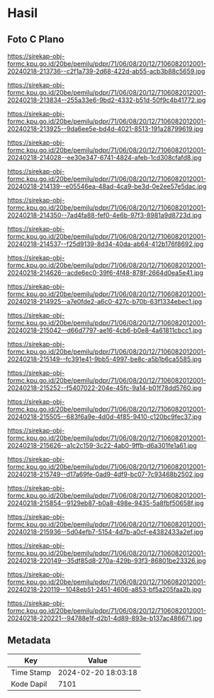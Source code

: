 # Hasil

## Foto C Plano

https://sirekap-obj-formc.kpu.go.id/20be/pemilu/pdpr/71/06/08/20/12/7106082012001-20240218-213736--c2f1a739-2d68-422d-ab55-acb3b88c5659.jpg

https://sirekap-obj-formc.kpu.go.id/20be/pemilu/pdpr/71/06/08/20/12/7106082012001-20240218-213834--255a33e6-9bd2-4332-b51d-50f9c4b41772.jpg

https://sirekap-obj-formc.kpu.go.id/20be/pemilu/pdpr/71/06/08/20/12/7106082012001-20240218-213925--9da6ee5e-bd4d-4021-8513-191a28799619.jpg

https://sirekap-obj-formc.kpu.go.id/20be/pemilu/pdpr/71/06/08/20/12/7106082012001-20240218-214028--ee30e347-6741-4824-afeb-1cd308cfafd8.jpg

https://sirekap-obj-formc.kpu.go.id/20be/pemilu/pdpr/71/06/08/20/12/7106082012001-20240218-214139--e05546ea-48ad-4ca9-be3d-0e2ee57e5dac.jpg

https://sirekap-obj-formc.kpu.go.id/20be/pemilu/pdpr/71/06/08/20/12/7106082012001-20240218-214350--7ad4fa88-fef0-4e6b-97f3-8981a9d8723d.jpg

https://sirekap-obj-formc.kpu.go.id/20be/pemilu/pdpr/71/06/08/20/12/7106082012001-20240218-214537--f25d9139-8d34-40da-ab64-412b176f8692.jpg

https://sirekap-obj-formc.kpu.go.id/20be/pemilu/pdpr/71/06/08/20/12/7106082012001-20240218-214626--acde6ec0-39f6-4f48-878f-2664d0ea5e41.jpg

https://sirekap-obj-formc.kpu.go.id/20be/pemilu/pdpr/71/06/08/20/12/7106082012001-20240218-214925--a7e0fde2-a6c0-427c-b70b-63f1334ebec1.jpg

https://sirekap-obj-formc.kpu.go.id/20be/pemilu/pdpr/71/06/08/20/12/7106082012001-20240218-215042--d66d7797-ae16-4cb6-b0e8-4a61811cbcc1.jpg

https://sirekap-obj-formc.kpu.go.id/20be/pemilu/pdpr/71/06/08/20/12/7106082012001-20240218-215149--fc391e41-9bb5-4997-be8c-a5b1b6ca5585.jpg

https://sirekap-obj-formc.kpu.go.id/20be/pemilu/pdpr/71/06/08/20/12/7106082012001-20240218-215252--f5407022-204e-45fc-9a14-b01f78dd5760.jpg

https://sirekap-obj-formc.kpu.go.id/20be/pemilu/pdpr/71/06/08/20/12/7106082012001-20240218-215505--683f6a9e-4d0d-4f85-9410-c120bc9fec37.jpg

https://sirekap-obj-formc.kpu.go.id/20be/pemilu/pdpr/71/06/08/20/12/7106082012001-20240218-215626--a1c2c159-3c22-4ab0-9ffb-d6a301fe1a61.jpg

https://sirekap-obj-formc.kpu.go.id/20be/pemilu/pdpr/71/06/08/20/12/7106082012001-20240218-215749--d17a69fe-0ad9-4df9-bc07-7c93468b2502.jpg

https://sirekap-obj-formc.kpu.go.id/20be/pemilu/pdpr/71/06/08/20/12/7106082012001-20240218-215854--9129eb87-b0a8-498e-9435-5a8fbf50658f.jpg

https://sirekap-obj-formc.kpu.go.id/20be/pemilu/pdpr/71/06/08/20/12/7106082012001-20240218-215936--5d04efb7-5154-4d7b-a0cf-e4382433a2ef.jpg

https://sirekap-obj-formc.kpu.go.id/20be/pemilu/pdpr/71/06/08/20/12/7106082012001-20240218-220149--35df85d8-270a-429b-93f3-86801be23326.jpg

https://sirekap-obj-formc.kpu.go.id/20be/pemilu/pdpr/71/06/08/20/12/7106082012001-20240218-220119--1048eb51-2451-4606-a853-bf5a205faa2b.jpg

https://sirekap-obj-formc.kpu.go.id/20be/pemilu/pdpr/71/06/08/20/12/7106082012001-20240218-220221--94788e1f-d2b1-4d89-893e-b137ac486671.jpg


## Metadata

| Key        | Value               |
| ---------- | ------------------- |
| Time Stamp | 2024-02-20 18:03:18 |
| Kode Dapil | 7101                |



